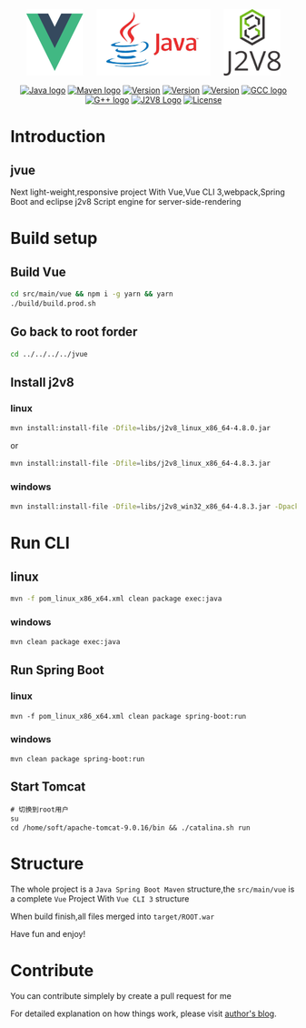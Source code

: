 <p align="center">
    <a href="https://vuejs.org" target="_blank" rel="noopener noreferrer"><img width="100" height="117" src="slogan/vue.png" alt="Vue logo"></a>  
    &nbsp;&nbsp;&nbsp;&nbsp;
    <a href="https://www.oracle.com/technetwork/java/javase/downloads/index.html" target="_blank" rel="noopener noreferrer"><img width="200" height="117" src="slogan/java.png" alt="Java logo"></a>
    &nbsp;&nbsp;&nbsp;&nbsp;
    <a href="https://github.com/eclipsesource/J2V8" target="_blank" rel="noopener noreferrer"><img width="100" height="117" src="slogan/j2v8.png" alt="J2V8 logo"></a>
</p>

<p align="center">
  <a href="https://www.oracle.com/technetwork/java/javase/downloads/index.html"><img src="https://img.shields.io/badge/jdk-1.8.0_191-orange.svg" alt="Java logo"></a>
  <a href="http://maven.apache.org/"><img src="https://img.shields.io/badge/maven-3.6.0-blue.svg" alt="Maven logo"></a>
  <a href="https://nodejs.org/"><img src="https://img.shields.io/badge/node-v10.15.1-green.svg" alt="Version"></a>
  <a href="https://www.npmjs.com/"><img src="https://img.shields.io/badge/npm-v6.4.1-blue.svg" alt="Version"></a>
  <a href="https://www.npmjs.com/package/vue"><img src="https://img.shields.io/badge/vue-2.6.6-brightgreen.svg" alt="Version"></a>
  <a href="https://gcc.gnu.org/"><img src="https://img.shields.io/badge/gcc-7.3.0-blue.svg" alt="GCC logo"></a>
  <a href="https://gcc.gnu.org/"><img src="https://img.shields.io/badge/g++-7.3.0-blue.svg" alt="G++ logo"></a>
  <a href="https://github.com/jvuesource/J2V8"><img src="https://img.shields.io/badge/j2v8-4.3.0-blue.svg" alt="J2V8 Logo"></a>
  <a href="https://opensource.org/licenses/MIT"><img src="https://img.shields.io/npm/l/vue.svg" alt="License"></a>
</p>

# Introduction
## jvue
Next light-weight,responsive project
With Vue,Vue CLI 3,webpack,Spring Boot and eclipse j2v8 Script engine for server-side-rendering

# Build setup

## Build Vue

```bash
cd src/main/vue && npm i -g yarn && yarn
./build/build.prod.sh
```

## Go back to root forder

```bash
cd ../../../../jvue
```

## Install j2v8

### linux
```bash
mvn install:install-file -Dfile=libs/j2v8_linux_x86_64-4.8.0.jar
```

or

```bash
mvn install:install-file -Dfile=libs/j2v8_linux_x86_64-4.8.3.jar
```

### windows
```bash
mvn install:install-file -Dfile=libs/j2v8_win32_x86_64-4.8.3.jar -Dpackaging=jar
```

# Run CLI

## linux
```bash
mvn -f pom_linux_x86_x64.xml clean package exec:java
```
### windows
```bash
mvn clean package exec:java
```

## Run Spring Boot

### linux
```bsah
mvn -f pom_linux_x86_x64.xml clean package spring-boot:run
```
### windows
```bsah
mvn clean package spring-boot:run
```

## Start Tomcat

```
# 切换到root用户
su
cd /home/soft/apache-tomcat-9.0.16/bin && ./catalina.sh run
```

# Structure

The whole project is a ``Java Spring Boot Maven`` structure,the ``src/main/vue`` is a complete ``Vue`` Project With ``Vue CLI 3`` structure

When build finish,all files merged into ``target/ROOT.war``

Have fun and enjoy!

# Contribute

You can contribute simplely by create a pull request for me

For detailed explanation on how things work, please visit [author's blog](http://www.terwergreen.com).